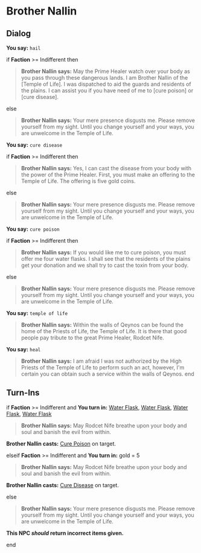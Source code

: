 # Brother Nallin
## Dialog

**You say:** `hail`



if **Faction** >= Indifferent then



>**Brother Nallin says:** May the Prime Healer watch over your body as you pass through  these dangerous lands.  I am Brother Nallin of the [Temple of Life].  I was dispatched to aid the guards and residents of the plains.  I can assist you if you have need of me to [cure poison] or [cure disease].


else



>**Brother Nallin says:** Your mere presence disgusts me. Please remove yourself from my sight. Until you change yourself and your ways, you are unwelcome in the Temple of Life.


**You say:** `cure disease`



if **Faction** >= Indifferent then



>**Brother Nallin says:** Yes,  I can cast the disease from your body with the power of the Prime Healer.  First, you must make an offering to the Temple of Life.  The offering is five gold coins.


else



>**Brother Nallin says:** Your mere presence disgusts me. Please remove yourself from my sight. Until you change yourself and your ways, you are unwelcome in the Temple of Life.


**You say:** `cure poison`



if **Faction** >= Indifferent then



>**Brother Nallin says:** If you would like me to cure poison, you must offer me four water flasks.  I shall see that the residents of the plains get your donation and we shall try to cast the toxin from your body.


else



>**Brother Nallin says:** Your mere presence disgusts me. Please remove yourself from my sight. Until you change yourself and your ways, you are unwelcome in the Temple of Life.


**You say:** `temple of life`



>**Brother Nallin says:** Within the walls of Qeynos can be found the home of the Priests of Life, the Temple of Life.  It is there that good people pay tribute to the great Prime Healer, Rodcet Nife.

**You say:** `heal`



>**Brother Nallin says:** I am afraid I was not authorized by the High Priests of the Temple of Life to perform such an act, however, I'm certain you can obtain such a service within the walls of Qeynos.
end

## Turn-Ins




if **Faction** >= Indifferent and  **You turn in:** [Water Flask](/item/13006), [Water Flask](/item/13006), [Water Flask](/item/13006), [Water Flask](/item/13006)


>**Brother Nallin says:** May Rodcet Nife breathe upon your body and soul and banish the evil from within.


**Brother Nallin casts:** [Cure Poison](/spell/203) on target.

elseif **Faction** >= Indifferent and  **You turn in:** gold = 5


>**Brother Nallin says:** May Rodcet Nife breathe upon your body and soul and banish the evil from within.


**Brother Nallin casts:** [Cure Disease](/spell/213) on target.

else



>**Brother Nallin says:** Your mere presence disgusts me. Please remove yourself from my sight. Until you change yourself and your ways, you are unwelcome in the Temple of Life.

**This NPC *should* return incorrect items given.**

end